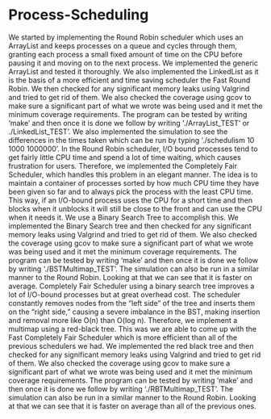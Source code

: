 # Process-Scheduling

We started by implementing the Round Robin scheduler which uses an ArrayList and keeps
processes on a queue and cycles through them, granting each process a small fixed amount of
time on the CPU before pausing it and moving on to the next process. We implemented the
generic ArrayList and tested it thoroughly. We also implemented the LinkedList as it is the basis
of a more efficient and time saving scheduler the Fast Round Robin. We then checked for any
significant memory leaks using Valgrind and tried to get rid of them. We also checked the
coverage using gcov to make sure a significant part of what we wrote was being used and it met
the minimum coverage requirements. The program can be tested by writing ‘make’ and then
once it is done we follow by writing ‘./ArrayList_TEST’ or ./LinkedList_TEST’. We also
implemented the simulation to see the differences in the times taken which can be run by typing
‘./schedulism 10 1000 1000000’.
In the Round Robin scheduler, I/O bound processes tend to get fairly little CPU time and spend
a lot of time waiting, which causes frustration for users. Therefore, we implemented the
Completely Fair Scheduler, which handles this problem in an elegant manner. The idea is to
maintain a container of processes sorted by how much CPU time they have been given so far
and to always pick the process with the least CPU time. This way, if an I/O-bound process uses
the CPU for a short time and then blocks when it unblocks it will still be close to the front and
can use the CPU when it needs it. We use a Binary Search Tree to accomplish this. We
implemented the Binary Search tree and then checked for any significant memory leaks using
Valgrind and tried to get rid of them. We also checked the coverage using gcov to make sure a
significant part of what we wrote was being used and it met the minimum coverage
requirements. The program can be tested by writing ‘make’ and then once it is done we follow
by writing ‘./BSTMultimap_TEST’. The simulation can also be run in a similar manner to the
Round Robin. Looking at that we can see that it is faster on average.
Completely Fair Scheduler using a binary search tree improves a lot of I/O-bound processes but
at great overhead cost. The scheduler constantly removes nodes from the “left side” of the tree
and inserts them on the “right side,” causing a severe imbalance in the BST, making insertion
and removal more like O(n) than O(log n). Therefore, we implement a multimap using a
red-black tree. This was we are able to come up with the Fast Completely Fair Scheduler which
is more efficient than all of the previous schedulers we had. We implemented the red black tree
and then checked for any significant memory leaks using Valgrind and tried to get rid of them.
We also checked the coverage using gcov to make sure a significant part of what we wrote was
being used and it met the minimum coverage requirements. The program can be tested by
writing ‘make’ and then once it is done we follow by writing ‘./RBTMultimap_TEST’. The
simulation can also be run in a similar manner to the Round Robin. Looking at that we can see
that it is faster on average than all of the previous ones.
